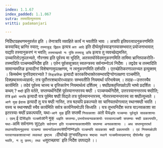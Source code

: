 ```yaml
---
index: 1.1.67
index_padded: 1.1.067
sutra: तस्मादित्युत्तरस्य
vritti: padamanjari

---
```

निर्दिष्टग्रहथणमनुवर्त्तत इति । तेनात्रापि व्यवहिते कार्यं न भवतीति भावः । अत्रापि इतिपरत्वादनुकरणमिति कस्याचिद् भ्रान्ति स्यात्; `तस्मान्नुड् द्विहलः` इत्यत्र `अत आदेः` इति दीर्घत्पूर्वस्याङ्गस्यासम्भवात् प्रयोजनाभावात् यद्यपि तस्यानुकरणं न भवति; `तस्माच्छसो नः पुंसि` `तस्मान्नु डचि` इत्यत्र तु व्यवच्छेद्यमस्ति, उच्चारितोऽनुपलभ्यते, गौरनश्व इति पूर्वस्य मा भूदिति, अतस्तयोरेवेदमनुकरणमिति तामिमा भ्रान्तिपाकरोति-तस्मादिति पञ्चम्यर्थनिर्देश इति । एतेन पूर्वससूत्रवत् स्वतन्त्रस्य सर्वनाम्नोऽयं निर्देशः । तद्वदेव च तस्मादिति सामान्यमतिङ इत्यादीनां विशेषाणामुपलक्षणम्, न त्वनुकरणमिति दर्शयति । एतच्छेतिकरणाल्लभ्यत इत्युक्तम् । किमर्थम्म पुनरिदमारभ्यते ? `तिङ्ङतिङः` इत्यादौ कारकविभाक्तेरसम्भावद्दिग्योगलक्षणा पञ्चमीति, दिक्छब्दस्त्वध्याहार्यः; तत्र पूर्वोत्तरशब्दयोरध्याहारः सम्भवतीति नियमार्था परिभाषेयम् । तदाह--उत्तरस्यैव कार्यमिति । तदेवं पूर्वस्य चास्य च वृत्तिकारेण नियमार्थत्वं दर्शितम् ।
षष्ठीप्रक्लृप्तिपक्षोऽपि भाष्ये प्रदर्शितः । कथम् ? `षष्ठी` इति वर्तते, सप्तम्यर्थनिर्देशे पूर्वस्यानन्तरस्य षष्ठी । पञ्चम्यर्थनिर्देशे, उत्तरस्यानन्तरस्य षष्ठीति; तत्र `इको यणचि` इत्यादौ यत्र पूर्वमेव षष्ठी विद्यते तत्र पूर्वस्यानन्तरस्य, नोत्तरस्यानन्तरस्य सा षष्ठीत्युच्यते । `आने मुक्` `ईदासः` इत्यादौ तु यत्र षष्ठी नास्ति, तत्र षठ्यपि प्रकल्प्यते सा चानियतयोगत्वात् स्थानषष्ठी भवति । यस्य च स्थानषष्ठी स्यैव कार्यमिति सर्वत्र कार्यनियमोऽपि सिध्यति । यत्र तूभयनिर्देश स्तत्र याऽनवकाशा सा इतरस्याः षष्ठीं प्रकल्पयति, यथा-`आने मुक्` इति सप्तमी `निरवकाशा `अतो येयः` इति पञ्चम्याः पूर्वसूत्रे सावकाशायाः । एवम् ` ई दासः` इति पञ्चमी `आने मुक्` थइति सप्तम्याः,उभयोस्त्वनवकाशयोः परत्वात्पञ्चमी सप्तम्याः षष्ठी प्रकल्पयति, यथा-`आमि सर्वनाम्नः सुट्` इति सर्वनाम्न इति पञ्चम्यनवकाशामीति सप्तम्या अनवकाशायाः । अथ सप्तम्युत्तरार्था तथाप्यादित्यनुवृत्तया पञ्चम्या समानाधिकरणा `सर्वानाम्नः` इति पञ्चम्यपि सावकाशा षष्ठीं प्रकल्पयति । एवं नियमपक्षेऽपि परत्वानवकाशत्वाभ्यां व्यवस्थां द्रष्टव्य । `दीर्घाच्छे तुग्भवति` इत्यत्र षष्ठ्याः स्थाने पञ्चमीव्याख्यानाद् दीर्घस्यैव तुक् भवति, न तु छस्य; तथा च `सुराच्छाया` इति निर्देश उपपद्यते ।।